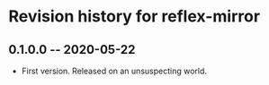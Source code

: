 # Revision history for reflex-mirror

## 0.1.0.0 -- 2020-05-22

* First version. Released on an unsuspecting world. 
